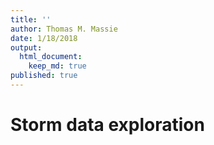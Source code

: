 ```yaml
---
title: ''
author: Thomas M. Massie
date: 1/18/2018
output:
  html_document:
    keep_md: true
published: true
---
```


# Storm data exploration
